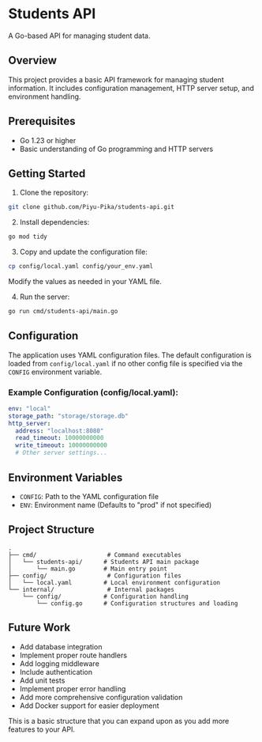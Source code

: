 
# Students API

A Go-based API for managing student data.

## Overview
This project provides a basic API framework for managing student information. It includes configuration management, HTTP server setup, and environment handling.

## Prerequisites
- Go 1.23 or higher
- Basic understanding of Go programming and HTTP servers

## Getting Started

1. Clone the repository:
```bash
git clone github.com/Piyu-Pika/students-api.git
```

2. Install dependencies:
```bash
go mod tidy
```

3. Copy and update the configuration file:
```bash
cp config/local.yaml config/your_env.yaml
```
Modify the values as needed in your YAML file.

4. Run the server:
```bash
go run cmd/students-api/main.go
```

## Configuration
The application uses YAML configuration files. The default configuration is loaded from `config/local.yaml` if no other config file is specified via the `CONFIG` environment variable.

### Example Configuration (config/local.yaml):
```yaml
env: "local"
storage_path: "storage/storage.db"
http_server:
  address: "localhost:8080"
  read_timeout: 10000000000
  write_timeout: 10000000000
  # Other server settings...
```

## Environment Variables
- `CONFIG`: Path to the YAML configuration file
- `ENV`: Environment name (Defaults to "prod" if not specified)

## Project Structure
```
.
├── cmd/                    # Command executables
│   └── students-api/      # Students API main package
│       └── main.go        # Main entry point
├── config/                 # Configuration files
│   └── local.yaml         # Local environment configuration
└── internal/               # Internal packages
    └── config/            # Configuration handling
        └── config.go      # Configuration structures and loading
```

## Future Work
- Add database integration
- Implement proper route handlers
- Add logging middleware
- Include authentication
- Add unit tests
- Implement proper error handling
- Add more comprehensive configuration validation
- Add Docker support for easier deployment

This is a basic structure that you can expand upon as you add more features to your API.

